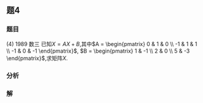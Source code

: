 ## 题4
### 题目
(4) 1989 数三 
已知$X = AX + B$,其中$A = \begin{pmatrix} 0 & 1 & 0 \\ -1 & 1 & 1 \\ -1 & 0 & -1 \end{pmatrix}$, $B = \begin{pmatrix} 1 & -1 \\ 2 & 0 \\ 5 & -3 \end{pmatrix}$,求矩阵$X$.
### 分析

### 解